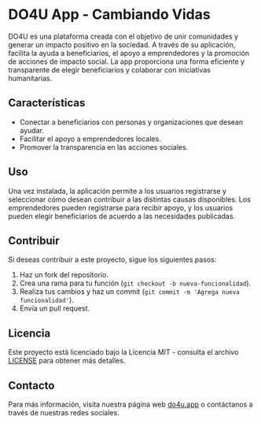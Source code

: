 # DO4U App - Cambiando Vidas

DO4U es una plataforma creada con el objetivo de unir comunidades y generar un impacto positivo en la sociedad. A través de su aplicación, facilita la ayuda a beneficiarios, el apoyo a emprendedores y la promoción de acciones de impacto social. La app proporciona una forma eficiente y transparente de elegir beneficiarios y colaborar con iniciativas humanitarias.

## Características
- Conectar a beneficiarios con personas y organizaciones que desean ayudar.
- Facilitar el apoyo a emprendedores locales.
- Promover la transparencia en las acciones sociales.

## Uso
Una vez instalada, la aplicación permite a los usuarios registrarse y seleccionar cómo desean contribuir a las distintas causas disponibles. Los emprendedores pueden registrarse para recibir apoyo, y los usuarios pueden elegir beneficiarios de acuerdo a las necesidades publicadas.

## Contribuir
Si deseas contribuir a este proyecto, sigue los siguientes pasos:
1. Haz un fork del repositorio.
2. Crea una rama para tu función (`git checkout -b nueva-funcionalidad`).
3. Realiza tus cambios y haz un commit (`git commit -m 'Agrega nueva funcionalidad'`).
4. Envía un pull request.

## Licencia
Este proyecto está licenciado bajo la Licencia MIT - consulta el archivo [LICENSE](LICENSE) para obtener más detalles.

## Contacto
Para más información, visita nuestra página web [do4u.app](https://do4u.app) o contáctanos a través de nuestras redes sociales.

